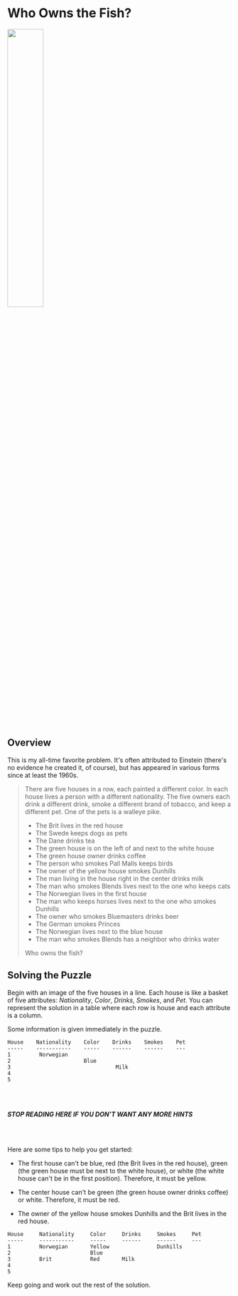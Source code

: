 # Who Owns the Fish?

<img src="https://upload.wikimedia.org/wikipedia/commons/thumb/9/96/Sander_vitreus.jpg/2560px-Sander_vitreus.jpg" width="40%" />

## Overview

This is my all-time favorite problem. It's often attributed to Einstein (there's no evidence he created it, of course), but has appeared in various forms since at least the 1960s.

> There are five houses in a row, each painted a different color. In each house lives a person with a different nationality. The five owners each drink a different drink, smoke a different brand of tobacco, and keep a different pet. One of the pets is a walleye pike.
> - The Brit lives in the red house
> - The Swede keeps dogs as pets
> - The Dane drinks tea
> - The green house is on the left of and next to the white house
> - The green house owner drinks coffee
> - The person who smokes Pall Malls keeps birds
> - The owner of the yellow house smokes Dunhills
> - The man living in the house right in the center drinks milk
> - The man who smokes Blends lives next to the one who keeps cats
> - The Norwegian lives in the first house
> - The man who keeps horses lives next to the one who smokes Dunhills
> - The owner who smokes Bluemasters drinks beer
> - The German smokes Princes
> - The Norwegian lives next to the blue house
> - The man who smokes Blends has a neighbor who drinks water
>
> Who owns the fish?

## Solving the Puzzle

Begin with an image of the five houses in a line. Each house is like a basket of five attributes: *Nationality*, *Color*, *Drinks*, *Smokes*, and *Pet*. You can represent the solution in a table where each row is house and each attribute is a column.

Some information is given immediately in the puzzle.

```
House    Nationality    Color    Drinks    Smokes    Pet
-----    -----------    -----    ------    ------    ---
1         Norwegian
2                       Blue
3                                 Milk
4
5
```

<br/>
<br/>

***STOP READING HERE IF YOU DON'T WANT ANY MORE HINTS***

<br/>
<br/>

Here are some tips to help you get started:
- The first house can't be blue, red (the Brit lives in the red house), green (the green house must be next to the white house), or white (the white house can't be in the first position). Therefore, it must be yellow.

- The center house can't be green (the green house owner drinks coffee) or white. Therefore, it must be red.

- The owner of the yellow house smokes Dunhills and the Brit lives in the red house.

```
House     Nationality     Color     Drinks     Smokes     Pet
-----     -----------     -----     ------     ------     ---
1         Norwegian       Yellow               Dunhills
2                         Blue
3         Brit            Red       Milk
4
5
```

Keep going and work out the rest of the solution.
